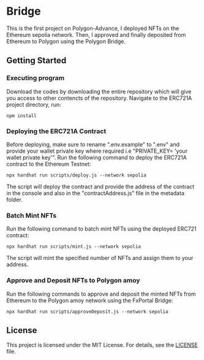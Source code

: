 # Bridge

This is the first project on Polygon-Advance,  I deployed NFTs on the Ethereum sepolia network. Then, I approved and finally deposited from Ethereum to Polygon using  the Polygon Bridge.

## Getting Started

### Executing program

Download the codes by downloading the entire repository which will give you access to other contencts of the repository. Navigate to the ERC721A project directory,  run:

```shell
npm install
```

### Deploying the ERC721A Contract

Before deploying, make sure to rename ".env.example" to ".env" and provide your wallet private key where required i.e "PRIVATE_KEY= 'your wallet private key'". Run the following command to deploy the ERC721A contract to the  Ethereum Testnet:

``` shell
npx hardhat run scripts/deploy.js --network sepolia 
```

The script will deploy the contract and provide the address of the contract in the console and also in the "contractAddress.js" file in the metadata folder.

### Batch Mint NFTs

Run the following command to batch mint NFTs using the deployed ERC721 contract:

``` shell
npx hardhat run scripts/mint.js --network sepolia
```

The script will mint the specified number of NFTs and assign them to your address.

### Approve and Deposit NFTs to Polygon amoy

Run the following commands to approve and deposit the minted NFTs from Ethereum to the Polygon amoy network using the FxPortal Bridge:

```shell
npx hardhat run scripts/approveDeposit.js --network sepolia
```

## License

This project is licensed under the MIT License. For details, see the [LICENSE](LICENSE) file.
